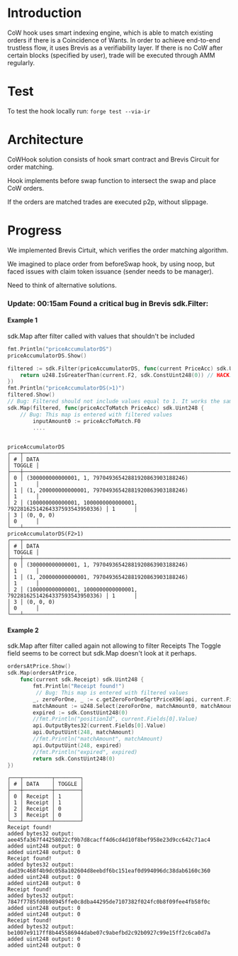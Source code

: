 # Introduction
CoW hook uses smart indexing engine, which is able to match existing orders if there is a Coincidence of Wants. In order to achieve end-to-end trustless flow, it uses Brevis as a verifiability layer. If there is no CoW after certain blocks (specified by user), trade will be executed through AMM regularly.

# Test
To test the hook locally run: `forge test --via-ir`

# Architecture
CoWHook solution consists of hook smart contract and Brevis Circuit for order matching.

Hook implements before swap function to intersect the swap and place CoW orders.

If the orders are matched trades are executed p2p, without slippage.

# Progress
We implemented Brevis Cirtuit, which verifies the order matching algorithm.

We imagined to place order from beforeSwap hook, by using noop, but faced issues with claim token issuance (sender needs to be manager).

Need to think of alternative solutions.

### Update: 00:15am Found a critical bug in Brevis sdk.Filter:
#### Example 1
sdk.Map after filter called with values that shouldn't be included
```go
fmt.Println("priceAccumulatorDS")
priceAccumulatorDS.Show()

filtered := sdk.Filter(priceAccumulatorDS, func(current PriceAcc) sdk.Uint248 {
    return u248.IsGreaterThan(current.F2, sdk.ConstUint248(0)) // HACK: bugfix 0 price PriceAcc entering the map
})
fmt.Println("priceAccumulatorDS(>1)")
filtered.Show()
// Bug: Filtered should not include values equal to 1. It works the same with any other predicate
sdk.Map(filtered, func(priceAccToMatch PriceAcc) sdk.Uint248 {
    // Bug: This map is entered with filtered values
		inputAmount0 := priceAccToMatch.F0
		....
 
```
```text
priceAccumulatorDS
┌───┬────────────────────────────────────────────────────────────────────┬────────┐
│ # │ DATA                                                               │ TOGGLE │
├───┼────────────────────────────────────────────────────────────────────┼────────┤
│ 0 │ (300000000000001, 1, 79704936542881920863903188246)                │ 1      │
│ 1 │ (1, 200000000000001, 79704936542881920863903188246)                │ 1      │
│ 2 │ (100000000000001, 1000000000000001, 79228162514264337593543950336) │ 1      │
│ 3 │ (0, 0, 0)                                                          │ 0      │
└───┴────────────────────────────────────────────────────────────────────┴────────┘
priceAccumulatorDS(F2>1)
┌───┬────────────────────────────────────────────────────────────────────┬────────┐
│ # │ DATA                                                               │ TOGGLE │
├───┼────────────────────────────────────────────────────────────────────┼────────┤
│ 0 │ (300000000000001, 1, 79704936542881920863903188246)                │ 1      │
│ 1 │ (1, 200000000000001, 79704936542881920863903188246)                │ 1      │
│ 2 │ (100000000000001, 1000000000000001, 79228162514264337593543950336) │ 1      │
│ 3 │ (0, 0, 0)                                                          │ 0      │
└───┴────────────────────────────────────────────────────────────────────┴────────┘
```
#### Example 2
sdk.Map after filter called again not allowing to filter Receipts
The Toggle field seems to be correct but sdk.Map doesn't look at it perhaps.
```go
ordersAtPrice.Show()
sdk.Map(ordersAtPrice,
    func(current sdk.Receipt) sdk.Uint248 {
        fmt.Println("Receipt found!")
         // Bug: This map is entered with filtered values
        _, zeroForOne, _ := c.getZeroForOneSqrtPriceX96(api, current.Fields[3].Value)
        matchAmount := u248.Select(zeroForOne, matchAmount0, matchAmount1)
        expired := sdk.ConstUint248(0)
        //fmt.Println("positionId", current.Fields[0].Value)
        api.OutputBytes32(current.Fields[0].Value)
        api.OutputUint(248, matchAmount)
        //fmt.Println("matchAmount", matchAmount)
        api.OutputUint(248, expired)
        //fmt.Println("expired", expired)
        return sdk.ConstUint248(0)
})
```

```text
┌───┬─────────┬────────┐
│ # │ DATA    │ TOGGLE │
├───┼─────────┼────────┤
│ 0 │ Receipt │ 1      │
│ 1 │ Receipt │ 1      │
│ 2 │ Receipt │ 0      │
│ 3 │ Receipt │ 0      │
└───┴─────────┴────────┘
Receipt found!
added bytes32 output: aee45fa367f44258022cf9b7d8cacff4d6cd4d10f8bef958e23d9cc642c71ac4
added uint248 output: 0
added uint248 output: 0
Receipt found!
added bytes32 output: dad39c468f4b9dc058a102604d8eebdf6bc151eaf0d994096dc38dab6160c360
added uint248 output: 0
added uint248 output: 0
Receipt found!
added bytes32 output: 7847f7785fd0b98945ffe0c8dba44295de7107382f024fc0b8f09fee4fb58f0c
added uint248 output: 0
added uint248 output: 0
Receipt found!
added bytes32 output: be1007e9117ff8b445586944dabe07c9abefbd2c92b0927c99e15ff2c6ca0d7a
added uint248 output: 0
added uint248 output: 0
```
